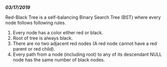 ***03/17/2019***

Red-Black Tree is a self-balancing Binary Search Tree (BST) where every node follows following rules.

  1. Every node has a color either red or black.
  2. Root of tree is always black.
  3. There are no two adjacent red nodes (A red node cannot have a red parent or red child).
  4. Every path from a node (including root) to any of its descendant NULL node has the same number of black nodes.
  
<div>
  <p style = "align : center"><img src="https://www.geeksforgeeks.org/wp-content/uploads/RedBlackTree.png></p>
</div>
  
Most of the BST operations (e.g., search, max, min, insert, delete.. etc) take O(h) time where h is the height of the BST. The cost of these operations may become O(n) for a skewed Binary tree. If we make sure that height of the tree remains O(Logn) after every insertion and deletion, then we can guarantee an upper bound of O(Logn) for all these operations. The height of a Red-Black tree is always O(Logn) where n is the number of nodes in the tree.
